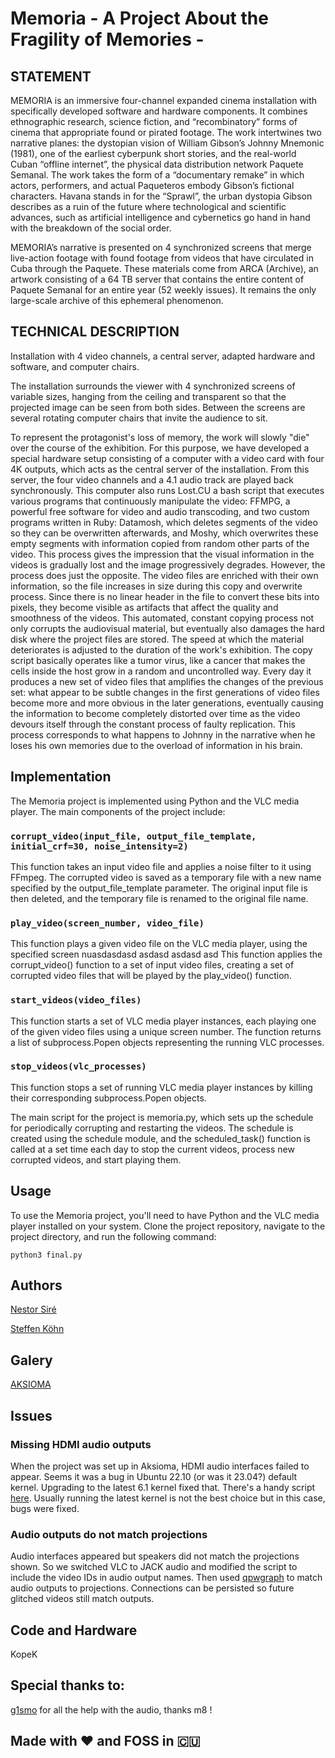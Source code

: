 <!-- Hello World! -->
# Memoria - A Project About the Fragility of Memories - 

## STATEMENT

MEMORIA is an immersive four-channel expanded cinema installation with
specifically developed software and hardware components. It combines
ethnographic research, science fiction, and “recombinatory” forms of cinema that
appropriate found or pirated footage. The work intertwines two narrative planes:
the dystopian vision of William Gibson’s Johnny Mnemonic (1981), one of the
earliest cyberpunk short stories, and the real-world Cuban “offline internet”,
the physical data distribution network Paquete Semanal. The work takes the form
of a “documentary remake” in which actors, performers, and actual Paqueteros
embody Gibson’s fictional characters. Havana stands in for the “Sprawl”, the
urban dystopia Gibson describes as a ruin of the future where technological and
scientific advances, such as artificial intelligence and cybernetics go hand in
hand with the breakdown of the social order.

MEMORIA’s narrative is presented on 4 synchronized screens that merge
live-action footage with found footage from videos that have circulated in Cuba
through the Paquete. These materials come from ARCA (Archive), an artwork
consisting of a 64 TB server that contains the entire content of Paquete Semanal
for an entire year (52 weekly issues). It remains the only large-scale archive
of this ephemeral phenomenon.

## TECHNICAL DESCRIPTION

Installation with 4 video channels, a central server, adapted hardware and
software, and computer chairs.

The installation surrounds the viewer with 4 synchronized screens of variable
sizes, hanging from the ceiling and transparent so that the projected image can
be seen from both sides. Between the screens are several rotating computer
chairs that invite the audience to sit.

To represent the protagonist's loss of memory, the work will slowly "die" over
the course of the exhibition. For this purpose, we have developed a special
hardware setup consisting of a computer with a video card with four 4K outputs,
which acts as the central server of the installation. From this server, the four
video channels and a 4.1 audio track are played back synchronously. This
computer also runs Lost.CU a bash script that executes various programs that
continuously manipulate the video: FFMPG, a powerful free software for video and
audio transcoding, and two custom programs written in Ruby: Datamosh, which
deletes segments of the video so they can be overwritten afterwards, and Moshy,
which overwrites these empty segments with information copied from random other
parts of the video. This process gives the impression that the visual
information in the videos is gradually lost and the image progressively
degrades. However, the process does just the opposite. The video files are
enriched with their own information, so the file increases in size during this
copy and overwrite process. Since there is no linear header in the file to
convert these bits into pixels, they become visible as artifacts that affect the
quality and smoothness of the videos. This automated, constant copying process
not only corrupts the audiovisual material, but eventually also damages the hard
disk where the project files are stored. The speed at which the material
deteriorates is adjusted to the duration of the work's exhibition. The copy
script basically operates like a tumor virus, like a cancer that makes the cells
inside the host grow in a random and uncontrolled way. Every day it produces a
new set of video files that amplifies the changes of the previous set: what
appear to be subtle changes in the first generations of video files become more
and more obvious in the later generations, eventually causing the information to
become completely distorted over time as the video devours itself through the
constant process of faulty replication. This process corresponds to what happens
to Johnny in the narrative when he loses his own memories due to the overload of
information in his brain.

## Implementation

The Memoria project is implemented using Python and the VLC media player. The
main components of the project include:

### `corrupt_video(input_file, output_file_template, initial_crf=30, noise_intensity=2)`

This function takes an input video file and applies a noise filter to it using
FFmpeg. The corrupted video is saved as a temporary file with a new name
specified by the output_file_template parameter. The original input file is then
deleted, and the temporary file is renamed to the original file name.

### `play_video(screen_number, video_file)`

This function plays a given video file on the VLC media player, using the
specified screen nuasdasdasd asdasd asdasd asd This function applies the
corrupt_video() function to a set of input video files, creating a set of
corrupted video files that will be played by the play_video() function.

### `start_videos(video_files)`

This function starts a set of VLC media player instances, each playing one of
the given video files using a unique screen number. The function returns a list
of subprocess.Popen objects representing the running VLC processes.

### `stop_videos(vlc_processes)`

This function stops a set of running VLC media player instances by killing their
corresponding subprocess.Popen objects.

The main script for the project is memoria.py, which sets up the schedule for
periodically corrupting and restarting the videos. The schedule is created using
the schedule module, and the scheduled_task() function is called at a set time
each day to stop the current videos, process new corrupted videos, and start
playing them.

## Usage

To use the Memoria project, you'll need to have Python and the VLC media player
installed on your system. Clone the project repository, navigate to the project
directory, and run the following command:

```
python3 final.py
```

## Authors

[Nestor Siré](https://nestorsire.com/en/)

[Steffen Köhn](http://steffenkoehn.com/)

## Galery

[AKSIOMA](https://aksioma.org/)

## Issues

### Missing HDMI audio outputs

When the project was set up in Aksioma, HDMI audio interfaces failed to appear.
Seems it was a bug in Ubuntu 22.10 (or was it 23.04?) default kernel. Upgrading
to the latest 6.1 kernel fixed that. There's a handy script
[here](https://github.com/pimlie/ubuntu-mainline-kernel.sh). Usually running the
latest kernel is not the best choice but in this case, bugs were fixed.

### Audio outputs do not match projections

Audio interfaces appeared but speakers did not match the projections shown. So
we switched VLC to JACK audio and modified the script to include the video IDs
in audio output names. Then used [qpwgraph](https://github.com/rncbc/qpwgraph)
to match audio outputs to projections. Connections can be persisted so future
glitched videos still match outputs.

## Code and Hardware

KopeK

## Special thanks to:

[g1smo](https://github.com/g1smo) for all the help with the audio, thanks m8 !


## Made with :heart: and FOSS in :cuba:
